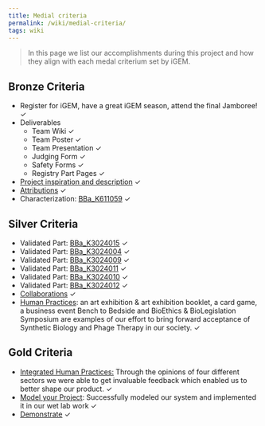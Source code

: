 ```yaml
---
title: Medial criteria
permalink: /wiki/medial-criteria/
tags: wiki
---
```


> In this page we list our accomplishments during this project and how they align with each medal criterium set by iGEM.

## Bronze Criteria

-   Register for iGEM, have a great iGEM season, attend the final Jamboree! ✓
-   Deliverables
    -   Team Wiki ✓
    -   Team Poster ✓
    -   Team Presentation ✓
    -   Judging Form ✓
    -   Safety Forms ✓
    -   Registry Part Pages ✓
-   [Project inspiration and description](/wiki/description/) ✓
-   [Attributions](/wiki/attributions/) ✓
-   Characterization: [BBa_K611059](http://parts.igem.org/Part:BBa_K611059) ✓

## Silver Criteria

-   Validated Part: [BBa_K3024015](http://parts.igem.org/Part:BBa_K3024015) ✓
-   Validated Part: [BBa_K3024004](http://parts.igem.org/Part:BBa_K3024004) ✓
-   Validated Part: [BBa_K3024009](http://parts.igem.org/Part:BBa_K3024009) ✓
-   Validated Part: [BBa_K3024011](http://parts.igem.org/Part:BBa_K3024011) ✓
-   Validated Part: [BBa_K3024010](http://parts.igem.org/Part:BBa_K3024010) ✓
-   Validated Part: [BBa_K3024012](http://parts.igem.org/Part:BBa_K3024012) ✓
-   [Collaborations](/wiki/collaborations/) ✓
-   [Human Practices](/wiki/public-engagement/): an art exhibition & art exhibition booklet, a card game, a business event Bench to Bedside and BioEthics & BioLegislation Symposium are examples of our effort to bring forward acceptance of Synthetic Biology and Phage Therapy in our society. ✓

## Gold Criteria

-   [Integrated Human Practices:](/wiki/human-practices/) Through the opinions of four different sectors we were able to get invaluable feedback which enabled us to better shape our product. ✓
-   [Model your Project](/wiki/model/): Successfully modeled our system and implemented it in our wet lab work ✓
-   [Demonstrate](/wiki/demonstration/) ✓

